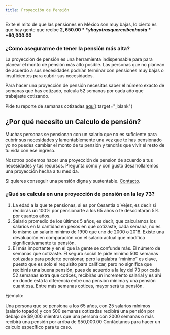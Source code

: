 ```yaml
---
title: Proyección de Pensión
---
```


Exite el mito de que las pensiones en México son muy bajas, lo cierto  es que hay gente que recibe **$2,650.00** y hay otras que reciben hasta **$60,000.00** 

### ¿Como asegurarme de tener la pensión más alta?

La proyección de pensión es una herramienta indispensable para para planear el monto de pensión más alto posible. Las personas que no planean de acuerdo a sus necesidades podrían terminar con pensiones muy bajas o insuficientes para cubrir sus necesidades.

Para hacer una proyección de pensión necesitas saber el número exacto de semanas que has cotizado, calcula 52 semanas por cada año que trabajaste cotizando. 

Pide tu reporte de semanas cotizadas [aquí](http://hlda.imss.gob.mx/hlda/Acceso.do#no-back-button){:target="_blank"}


## ¿Por qué necesito un Calculo de pensión?

Muchas personas se pensionan con un salario que no es suficiente para cubrir sus necesidades y lamentablemente una vez que te has pensionado yo no puedes cambiar el monto de tu pensión y tendrás que vivir el resto de tu vida con ese ingreso.   


Nosotros podemos hacer una proyección de pension de acuerdo a tus necesidades y tus recursos. Pregunta cómo y con gusto desarrollaremos una proyección hecha a tu medida. 

Si quieres conseguir una pensión digna y sustentable. [Contacto](/2018/03/contacto.html).


### ¿Qué se calcula en una proyección de pensión en la ley 73?
1.	La edad a la que te pensionas, si es por Cesantía o Vejez, es decir si recibirás un 100% por pensionarte a los 65 años o te descontarán 5% por cuantos años.
2.	Salario promedio de los últimos 5 años, es decir, que calculamos los salarios en la cantidad en pesos en qué cotizaste, cada semana, no es lo mismo un salario mínimo de 1990 que uno de 2000 o 2018. Existe una devaluación en comparación con el salario actual que modifica significativamente tu pensión. 
3.	El más importante y en el que la gente se confunde más. El número de semanas que cotizaste. El seguro social te pide mínimo 500 semanas cotizadas para poderte pensionar, pero la palabra “mínimo” es clave, puesto que es solo el requisito para calificar, pero no significa que recibirás una buena pensión, pues de acuerdo a la ley del 73 por cada 52 semanas extra que cotices, recibirás un incremento salarial y es ahí en donde está la diferencia entre una pensión mínima y una pensión cuantiosa. Entre más semanas cotices, mayor será tu pensión. 

Ejemplo:

Una persona que se pensiona a los 65 años, con 25 salarios mínimos (salario topado) y con 500 semanas cotizadas recibirá una pensión por debajo de $9,000 mientras que una persona con 2000 semanas o más recibirá una pensión por arriba de $50,000.00 Contáctanos para hacer un calculo específico para tu caso. 
